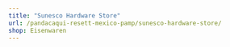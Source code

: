 ```yaml
---
title: "Sunesco Hardware Store"
url: /pandacaqui-resett-mexico-pamp/sunesco-hardware-store/
shop: Eisenwaren
---
```

